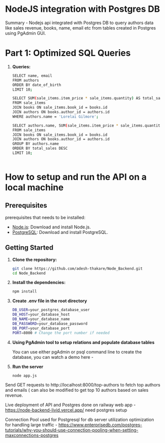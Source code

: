 
# NodeJS integration with Postgres DB

Summary - Nodejs api integrated with Postgres DB to query authors data like sales revenue, books, name, email etc from tables created in Postgres using PgAdmin GUI.

# Part 1: Optimized SQL Queries 

1. **Queries:** 
   ```bash
   SELECT name, email
   FROM authors
   ORDER BY date_of_birth
   LIMIT 10;

   SELECT SUM(sale_items.item_price * sale_items.quantity) AS total_sales
   FROM sale_items 
   JOIN books ON sale_items.book_id = books.id
   JOIN authors ON books.author_id = authors.id
   WHERE authors.name = 'Lorelai Gilmore'; 

   SELECT authors.name, SUM(sale_items.item_price * sale_items.quantity) AS total_sales
   FROM sale_items 
   JOIN books ON sale_items.book_id = books.id
   JOIN authors ON books.author_id = authors.id
   GROUP BY authors.name
   ORDER BY total_sales DESC
   LIMIT 10;



# How to setup and run the API on a local machine

## Prerequisites
prerequisites that needs to be installed:

- [Node.js](https://nodejs.org/): Download and install Node.js.
- [PostgreSQL](https://www.postgresql.org/): Download and install PostgreSQL.

## Getting Started

1. **Clone the repository:**

   ```bash
   git clone https://github.com/adesh-thakare/Node_Backend.git
   cd Node_Backend

2. **Install the dependencies:**
     
   ```bash
   npm install

3. **Create .env file in the root directory**

   ```bash
   DB_USER=your_postgres_database_user
   DB_HOST=your_database_host
   DB_NAME=your_database_name
   DB_PASSWORD=your_database_password
   DB_PORT=your_database_port
   PORT=8000 # Change the port number if needed

4. **Using PgAdmin tool to setup relations and populate database tables**

   You can use either pgAdmin or psql command line to create the database, you can watch a demo here -

5. **Run the server**

   ```bash
   node app.js   

Send GET requests to http://localhost:8000/top-authors to fetch top authors and emails ( can also be modified to get top 10 authors based on sales revenue.
   
Live deployment of API and Postgres done on railway web app - https://node-backend-livid.vercel.app/ need postgres setup

Connection Pool used for Postgresql for db server utilization optimization for handling large traffic - https://www.enterprisedb.com/postgres-tutorials/why-you-should-use-connection-pooling-when-setting-maxconnections-postgres
